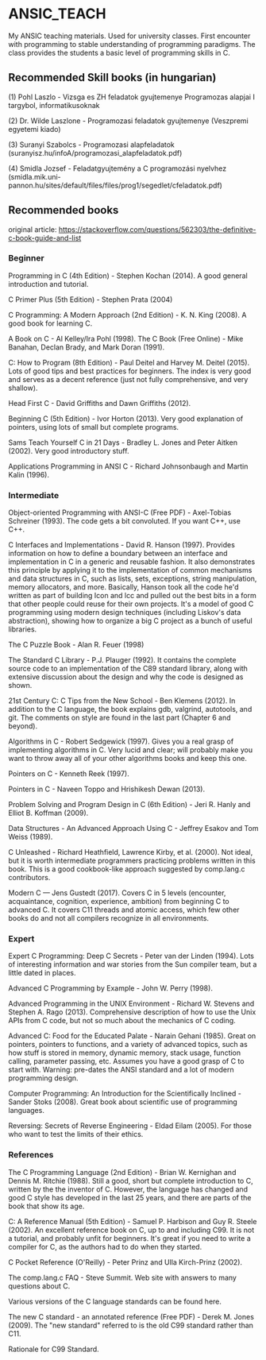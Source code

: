 # ANSIC_TEACH

My ANSIC teaching materials. Used for university classes. 
First encounter with programming to stable understanding of programming paradigms. The class provides the students a basic level of programming skills in C.  

## Recommended Skill books (in hungarian)
(1) Pohl Laszlo - Vizsga es ZH feladatok gyujtemenye Programozas alapjai I targybol, informatikusoknak

(2) Dr. Wilde Laszlone - Programozasi feladatok gyujtemenye (Veszpremi egyetemi kiado)

(3) Suranyi Szabolcs - Programozasi alapfeladatok (suranyisz.hu/infoA/programozasi_alapfeladatok.pdf)

(4) Smidla Jozsef - Feladatgyujtemény a C programozási nyelvhez (smidla.mik.uni-pannon.hu/sites/default/files/files/prog1/segedlet/cfeladatok.pdf)

## Recommended books

original article: https://stackoverflow.com/questions/562303/the-definitive-c-book-guide-and-list

### Beginner

 
Programming in C (4th Edition) - Stephen Kochan (2014). A good general introduction and tutorial.
 
C Primer Plus (5th Edition) - Stephen Prata (2004)
 
C Programming: A Modern Approach (2nd Edition) - K. N. King (2008). A good book for learning C.
 
A Book on C - Al Kelley/Ira Pohl (1998).
The C Book (Free Online) - Mike Banahan, Declan Brady, and Mark Doran (1991).
 
C: How to Program (8th Edition) - Paul Deitel and Harvey M. Deitel (2015). Lots of good tips and best practices for beginners. The index is very good and serves as a decent reference (just not fully comprehensive, and very shallow).
 
Head First C - David Griffiths and Dawn Griffiths (2012).
 
Beginning C (5th Edition) - Ivor Horton (2013). Very good explanation of pointers, using lots of small but complete programs.
 
Sams Teach Yourself C in 21 Days - Bradley L. Jones and Peter Aitken (2002). Very good introductory stuff.
 
Applications Programming in ANSI C - Richard Johnsonbaugh and Martin Kalin (1996).
 
 

### Intermediate

 
Object-oriented Programming with ANSI-C (Free PDF) - Axel-Tobias Schreiner (1993). The code gets a bit convoluted. If you want C++, use C++.
 
C Interfaces and Implementations - David R. Hanson (1997). Provides information on how to define a boundary between an interface and implementation in C in a generic and reusable fashion. It also demonstrates this principle by applying it to the implementation of common mechanisms and data structures in C, such as lists, sets, exceptions, string manipulation, memory allocators, and more. Basically, Hanson took all the code he'd written as part of building Icon and lcc and pulled out the best bits in a form that other people could reuse for their own projects. It's a model of good C programming using modern design techniques (including Liskov's data abstraction), showing how to organize a big C project as a bunch of useful libraries.
 
The C Puzzle Book - Alan R. Feuer (1998)
 
The Standard C Library - P.J. Plauger (1992). It contains the complete source code to an implementation of the C89 standard library, along with extensive discussion about the design and why the code is designed as shown.
 
21st Century C: C Tips from the New School - Ben Klemens (2012). In addition to the C language, the book explains gdb, valgrind, autotools, and git. The comments on style are found in the last part (Chapter 6 and beyond).
 
Algorithms in C - Robert Sedgewick (1997). Gives you a real grasp of implementing algorithms in C. Very lucid and clear; will probably make you want to throw away all of your other algorithms books and keep this one.
 
Pointers on C - Kenneth Reek (1997).
 
Pointers in C - Naveen Toppo and Hrishikesh Dewan (2013).
 
Problem Solving and Program Design in C (6th Edition) - Jeri R. Hanly and Elliot B. Koffman (2009).
 
Data Structures - An Advanced Approach Using C - Jeffrey Esakov and Tom Weiss (1989).
 
C Unleashed - Richard Heathfield, Lawrence Kirby, et al. (2000). Not ideal, but it is worth intermediate programmers practicing problems written in this book. This is a good cookbook-like approach suggested by comp.lang.c contributors.
 
Modern C — Jens Gustedt (2017). Covers C in 5 levels (encounter, acquaintance, cognition, experience, ambition) from beginning C to advanced C. It covers C11 threads and atomic access, which few other books do and not all compilers recognize in all environments.
 
 

### Expert

Expert C Programming: Deep C Secrets - Peter van der Linden (1994). Lots of interesting information and war stories from the Sun compiler team, but a little dated in places.
 
Advanced C Programming by Example - John W. Perry (1998).
 
Advanced Programming in the UNIX Environment - Richard W. Stevens and Stephen A. Rago (2013). Comprehensive description of how to use the Unix APIs from C code, but not so much about the mechanics of C coding.
 
Advanced C: Food for the Educated Palate - Narain Gehani (1985). Great on pointers, pointers to functions, and a variety of advanced topics, such as how stuff is stored in memory, dynamic memory, stack usage, function calling, parameter passing, etc. Assumes you have a good grasp of C to start with. Warning: pre-dates the ANSI standard and a lot of modern programming design.
 
Computer Programming: An Introduction for the Scientifically Inclined - Sander Stoks (2008). Great book about scientific use of programming languages.
 
Reversing: Secrets of Reverse Engineering - Eldad Eilam (2005). For those who want to test the limits of their ethics.
 
 
 

### References

The C Programming Language (2nd Edition) - Brian W. Kernighan and Dennis M. Ritchie (1988). Still a good, short but complete introduction to C, written by the the inventor of C. However, the language has changed and good C style has developed in the last 25 years, and there are parts of the book that show its age.
 
C: A Reference Manual (5th Edition) - Samuel P. Harbison and Guy R. Steele (2002). An excellent reference book on C, up to and including C99. It is not a tutorial, and probably unfit for beginners. It's great if you need to write a compiler for C, as the authors had to do when they started.
 
C Pocket Reference (O'Reilly) - Peter Prinz and Ulla Kirch-Prinz (2002).
 
The comp.lang.c FAQ - Steve Summit. Web site with answers to many questions about C.
 
Various versions of the C language standards can be found here.
 
The new C standard - an annotated reference (Free PDF) - Derek M. Jones (2009). The "new standard" referred to is the old C99 standard rather than C11.
 
Rationale for C99 Standard. 
